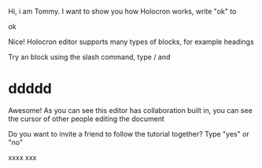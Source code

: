 Hi, i am Tommy. I want to show you how Holocron works, write "ok" to

ok

Nice! Holocron editor supports many types of blocks, for example headings

Try an block using the slash command, type / and

# ddddd

Awesome! As you can see this editor has collaboration built in, you can see the cursor of other people editing the document

Do you want to invite a friend to follow the tutorial together? Type "yes" or "no"

xxxx xxx